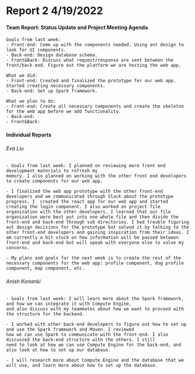 
# **Report 2 4/19/2022**

#### Team Report: Status Update and Project Meeting Agenda
    Goals from last week: 
    - Front-end: Come up with the components needed. Using ant design to look for UI components.
    - Back-end: Design database schema.
    - Front&Back: Discuss what request/response are sent between the front/back end. Figure out the platform we are hosting the web app.
  
    What we did:
    - Front-end: Created and finalized the prototype for our web app. Started creating necessary components.
    - Back-end: Set up Spark framework.

    What we plan to do:
    - Front-end: Create all necessary components and create the skeleton for the web app before we add functionality.
    - Back-end: 
    - Front&Back: 

#### Individual Reports

###### Eva Liu
    - Goals from last week: I planned on reviewing more front end development materials to refresh my 
    memory. I also planned on working with the other front end developers 
    to create components for our web app.
    
    - I finalized the web app prototype with the other front-end developers and we communicated through Slack about the prototype progress. I  created the react app for our web app and started creating the login component. I also worked on project file organization with the other developers. I learned that our file organization were best put into one whole file and then divide the front-end and back-end through sub directories. I had trouble figuring out design decisions for the prototype but solved it by talking to the other front-end developers and gaining inspiration from their ideas. I am currently a bit stuck on how information will be passed between front-end and back-end but will speak with everyone else to solve my concerns.
    
    - My plans and goals for the next week is to create the rest of the necessary components for the web app: profile component, dog profile component, map component, etc. 

###### Anish Konanki
    - Goals from last week: I will learn more about the Spark framework, and how we can integrate it with Compute Engine,
    and also discuss with my teammates about how we want to proceed with the structure for the backend.

    - I worked with other back-end developers to figure out how to set up and use the Spark framework and Maven. I reviewed
    how we can use Spark to communicate with the front-end. I also discussed the back-end structure with the others. I still
    need to look at how we can use Compute Engine for the back-end, and also look at how to set up our database.

    - I will research more about Compute Engine and the database that we will use, and learn more about how to set up the database.